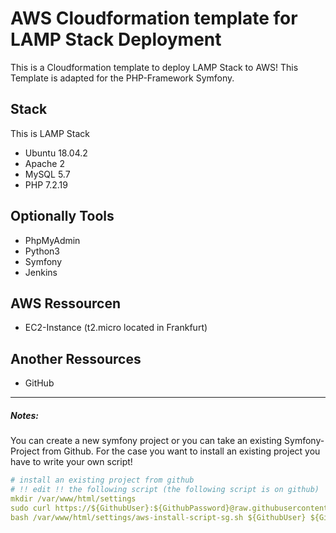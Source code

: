 # AWS Cloudformation template for LAMP Stack Deployment
This is a Cloudformation template to deploy LAMP Stack to AWS! This Template is adapted for the PHP-Framework Symfony.

## Stack
This is LAMP Stack

- Ubuntu 18.04.2
- Apache 2
- MySQL 5.7
- PHP 7.2.19

## Optionally Tools
- PhpMyAdmin
- Python3
- Symfony
- Jenkins

## AWS Ressourcen
- EC2-Instance (t2.micro located in Frankfurt)

## Another Ressources
- GitHub

------------

##### Notes:
You can create a new symfony project or you can take an existing Symfony-Project from Github.
For the case you want to install an existing project you have to write your own script!

```yaml
# install an existing project from github
# !! edit !! the following script (the following script is on github)
mkdir /var/www/html/settings
sudo curl https://${GithubUser}:${GithubPassword}@raw.githubusercontent.com/LuminiCode/symfony/master/aws-install-script-sg.sh -o /var/www/html/settings/aws-install-script-sg.sh
bash /var/www/html/settings/aws-install-script-sg.sh ${GithubUser} ${GithubPassword} ${AWS::StackName} ${DBUser} ${DBPassword} ${DBName}
```
